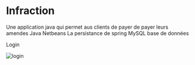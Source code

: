 # Infraction
Une application java qui permet aus clients de payer de payer leurs amendes 
Java
Netbeans
La persistance de spring
MySQL base de données 


Login

![login](https://user-images.githubusercontent.com/26189475/39654498-1142c38c-4fc3-11e8-9c0d-8fe7ac114285.jpg)
